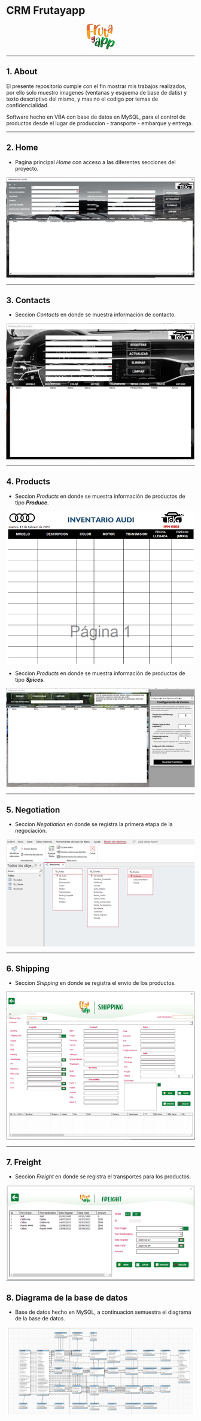 # CRM Frutayapp

<p align="center">
  <img src=FRUTAYAPP_Github.jpg alt="Logo de la empresa"/>
</p>

---
## 1. About

El presente repositorio cumple con el fin mostrar mis trabajos realizados, por ello solo muestro imagenes (ventanas y esquema de base de datis) y texto descriptivo del mismo, y mas no el codigo por temas de confidencialidad. 

Software hecho en VBA con base de datos en MySQL, para el control de productos desde el lugar de produccion - transporte - embarque y entrega.

---

## 2. Home
- Pagina principal *Home* con acceso a las diferentes secciones del proyecto.

![Home](image-1.png "Pagina de inicio")

---
## 3. Contacts
- Seccion *Contacts* en donde se muestra información de contacto.

![Contact](image-2.png "Formulario de contactos")

---
## 4. Products
- Seccion *Products* en donde se muestra información de productos de tipo ***Produce***.

![Productos](image-3.png "Formulario de Productos Produce")

- Seccion *Products* en donde se muestra información de productos de tipo ***Spices***.

![Productos](image-4.png "Formulario de Productos Produce")

---
## 5. Negotiation
- Seccion *Negotiation* en donde se registra la primera etapa de la negociación.

![Negociación](image-5.png "Formulario de Negociación")

---
## 6. Shipping
- Seccion *Shipping* en donde se registra el envio de los productos.

![Envio](image-6.png "Formulario de Envio")

---
## 7. Freight
- Seccion *Freight* en donde se registra el transportes para los productos.

![Transporte](image-7.png "Formlario de transporte")

## 8. Diagrama de la base de datos
- Base de datos hecho en MySQL, a continuacion semuestra el diagrama de la base de datos.

![alt text](image-8.png)